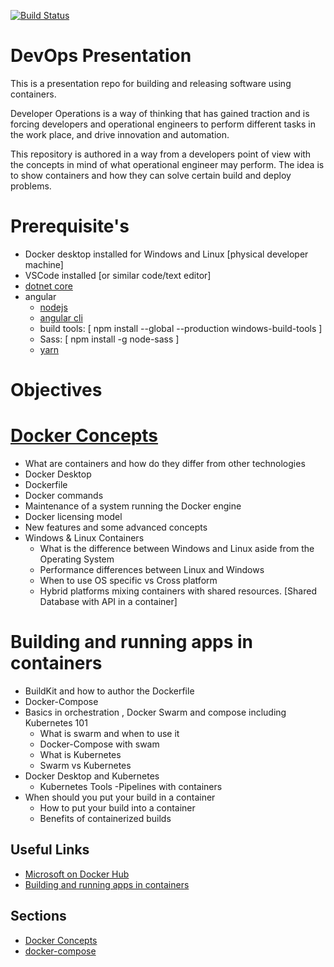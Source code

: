 [![Build Status](https://dev.azure.com/leeroyashworthsa/DevOps-Presentation/_apis/build/status/leeroya.DevOps-Presentation?branchName=master)](https://dev.azure.com/leeroyashworthsa/DevOps-Presentation/_build/latest?definitionId=1&branchName=master)

# DevOps Presentation

This is a presentation repo for building and releasing software using containers.

Developer Operations is a way of thinking that has gained traction and is forcing developers and operational engineers to perform different tasks in the work place, and drive innovation and automation.

This repository is authored in a way from a developers point of view with the concepts in mind of what operational engineer may perform. The idea is to show containers and how they can solve certain build and deploy problems.

# Prerequisite's 

- Docker desktop installed for Windows and Linux [physical developer machine]
- VSCode installed [or similar code/text editor]
- [dotnet core](https://dotnet.microsoft.com/download)
- angular 
    - [nodejs](https://nodejs.org/en/download/)
    - [angular cli](https://angular.io/cli)
    - build tools: [ npm install --global --production windows-build-tools ]
    - Sass: [ npm install -g node-sass ]
    - [yarn](https://yarnpkg.com/)

# Objectives

# [Docker Concepts](workshop/docker-101/README.md)

- What are containers and how do they differ from other technologies
- Docker Desktop
- Dockerfile
- Docker commands
- Maintenance of a system running the Docker engine
- Docker licensing model
- New features and some advanced concepts
- Windows & Linux Containers
    - What is the difference between Windows and Linux aside from the Operating System
    - Performance differences between Linux and Windows
    - When to use OS specific vs Cross platform
    - Hybrid platforms mixing containers with shared resources. [Shared Database with API in a container]
 

# Building and running apps in containers

- BuildKit and how to author the Dockerfile
- Docker-Compose
- Basics in orchestration , Docker Swarm and compose including Kubernetes 101
    - What is swarm and when to use it
    - Docker-Compose with swam
    - What is Kubernetes
    - Swarm vs Kubernetes
- Docker Desktop and Kubernetes
    - Kubernetes Tools
 -Pipelines with containers
- When should you put your build in a container
    - How to put your build into a container
    - Benefits of containerized builds


## Useful Links

- [Microsoft on Docker Hub](https://hub.docker.com/u/microsoft)
- [Building and running apps in containers](https://docs.docker.com/docker-for-windows/kubernetes/)

## Sections

- [Docker Concepts](workshop/docker-101/README.md)
- [docker-compose](workshop/docker-compose/README.md)
